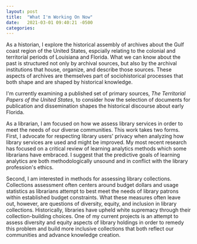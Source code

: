 ```yaml
---
layout: post
title:  "What I'm Working On Now"
date:   2021-03-01 09:40:21 -0500
categories: 
---
```


As a historian, I explore the historical assembly of archives about the Gulf coast region of the United States, espcially relating to the colonial and territorial periods of Louisiana and Florida. What we can know about the past is structured not only by archival sources, but also by the archival institutions that house, organize, and describe those sources. These aspects of archives are themselves part of sociohistorical processes that both shape and are shaped by historical knowledge.

I'm currently examining a published set of primary sources, *The Territorial Papers of the United States*, to consider how the selection of documents for publication and dissemination shapes the historical discourse about early Florida.

As a librarian, I am focused on how we assess library services in order to meet the needs of our diverse communities. This work takes two forms. First, I advocate for respecting library users' privacy when analyzing how library services are used and might be improved. My most recent research has focused on a critical review of learning analytics methods which some librarians have embraced. I suggest that the predictive goals of learning analytics are both methodologically unsound and in conflict with the library profession's ethics. 

Second, I am interested in methods for assessing library collections. Collections assessment often centers around budget dollars and usage statistics as librarians attempt to best meet the needs of library patrons within established budget constraints. What these measures often leave out, however, are questions of diversity, equity, and inclusion in library collections. Historically, libraries have upheld white supremacy through their collection-building choices. One of my current projects is an attempt to assess diversity and equity aspects of library holdings in order to remedy this problem and build more inclusive collections that both reflect our communities and advance knowledge creation.


[jekyll-docs]: https://jekyllrb.com/docs/home
[jekyll-gh]:   https://github.com/jekyll/jekyll
[jekyll-talk]: https://talk.jekyllrb.com/
